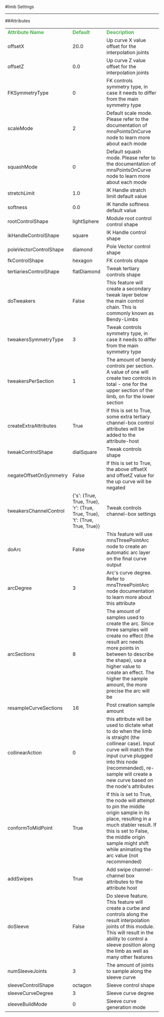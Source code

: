 <body>
#limb Settings
<hr width = 100%>
##Attributes
<font size = 3pt>
<table>
<tr><td><b><font color = #4caf50>Attribute Name</td><td><font color = #4caf50><b>Default</td><td><font color = #4caf50><b>Description</td></tr>
<tr>
<td>offsetX</td>
<td>20.0</td>
<td>Up curve X value offset for the interpolation joints</td>
</tr></td>
<tr>
<td>offsetZ</td>
<td>0.0</td>
<td>Up curve Z value offset for the interpolation joints</td>
</tr></td>
<tr>
<td>FKSymmetryType</td>
<td>0</td>
<td>FK controls symmetry type, in case it needs to differ from the main symmetry type</td>
</tr></td>
<tr>
<td>scaleMode</td>
<td>2</td>
<td>Default scale mode. Please refer to the documentation of mnsPointsOnCurve node to learn more about each mode</td>
</tr></td>
<tr>
<td>squashMode</td>
<td>0</td>
<td>Default squash mode. Please refer to the documentation of mnsPointsOnCurve node to learn more about each mode</td>
</tr></td>
<tr>
<td>stretchLimit</td>
<td>1.0</td>
<td>IK Handle stratch limit default value</td>
</tr></td>
<tr>
<td>softness</td>
<td>0.0</td>
<td>IK handle softness default value</td>
</tr></td>
<tr>
<td>rootControlShape</td>
<td>lightSphere</td>
<td>Module root control control shape</td>
</tr></td>
<tr>
<td>ikHandleControlShape</td>
<td>square</td>
<td>IK Handle control shape</td>
</tr></td>
<tr>
<td>poleVectorControlShape</td>
<td>diamond</td>
<td>Pole Vector control shape</td>
</tr></td>
<tr>
<td>fkControlShape</td>
<td>hexagon</td>
<td>FK controls shape</td>
</tr></td>
<tr>
<td>tertiariesControlShape</td>
<td>flatDiamond</td>
<td>Tweak tertiary controls shape</td>
</tr></td>
<tr>
<td>doTweakers</td>
<td>False</td>
<td>This feature will create a secondary tweak layer below the main control chain. This is commonly known as Bendy-Limbs</td>
</tr></td>
<tr>
<td>tweakersSymmetryType</td>
<td>3</td>
<td>Tweak controls symmetry type, in case it needs to differ from the main symmetry type</td>
</tr></td>
<tr>
<td>tweakersPerSection</td>
<td>1</td>
<td>The amount of bendy controls per section. A value of one will create two controls in total - one for the upper section of the limb, on for the lower section</td>
</tr></td>
<tr>
<td>createExtraAttributes</td>
<td>True</td>
<td>If this is set to True, some extra tertiary channel-box control attributes will be added to the attribute-host</td>
</tr></td>
<tr>
<td>tweakControlShape</td>
<td>dialSquare</td>
<td>Tweak controls shape</td>
</tr></td>
<tr>
<td>negateOffsetOnSymmetry</td>
<td>False</td>
<td>If this is set to True, the above offsetX and offsetZ value for the up curve will be negated</td>
</tr></td>
<tr>
<td>tweakersChannelControl</td>
<td>{'s': (True, True, True), 'r': (True, True, True), 't': (True, True, True)}</td>
<td>Tweak controls channel-box settings</td>
</tr></td>
<tr>
<td>doArc</td>
<td>False</td>
<td>This feature will use mnsThreePointArc node to create an automatic arc layer on the final curve output</td>
</tr></td>
<tr>
<td>arcDegree</td>
<td>3</td>
<td>Arc's curve degree. Refer to mnsThreePointArc node documentation to learn more about this attribute</td>
</tr></td>
<tr>
<td>arcSections</td>
<td>8</td>
<td>The amount of samples used to create the arc. Since three samples will create no effect (the result arc needs more points in between to describe the shape), use a higher value to create an effect. The higher the sample amount, the more precise the arc will be</td>
</tr></td>
<tr>
<td>resampleCurveSections</td>
<td>16</td>
<td>Post creation sample amount</td>
</tr></td>
<tr>
<td>collinearAction</td>
<td>0</td>
<td>this attribute will be used to dictate what to do when the limb is straight (the collinear case). Input curve will match the input curve plugged into this node (recommended), re-sample will create a new curve based on the node's attributes</td>
</tr></td>
<tr>
<td>conformToMidPoint</td>
<td>True</td>
<td>If this is set to True, the node will attempt to pin the middle origin sample in its place, resulting in a much stabler result. If this is set to False, the middle origin sample might shift while animating the arc value (not recommended)</td>
</tr></td>
<tr>
<td>addSwipes</td>
<td>True</td>
<td>Add swipe channel-channel box attributes to the attribute host</td>
</tr></td>
<tr>
<td>doSleeve</td>
<td>False</td>
<td>Do sleeve feature. This feature will create a curbe and controls along the result interpolation joints of this module. This will result in the ability to control a sleeve position along the limb as well as many other features</td>
</tr></td>
<tr>
<td>numSleeveJoints</td>
<td>3</td>
<td>The amount of joints to sample along the sleeve curve</td>
</tr></td>
<tr>
<td>sleeveControlShape</td>
<td>octagon</td>
<td>Sleeve control shape</td>
</tr></td>
<tr>
<td>sleeveCurveDegree</td>
<td>3</td>
<td>Sleeve curve degree</td>
</tr></td>
<tr>
<td>sleeveBuildMode</td>
<td>0</td>
<td>Sleeve curve generation mode</td>
</tr></td>
</table></font>
